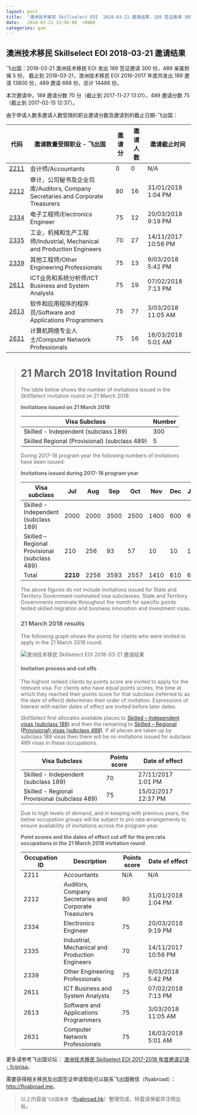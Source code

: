 ```yaml
---
layout: post
title:  "澳洲技术移民 Skillselect EOI  2018-03-21 邀请结果，189 签证邀请 300 份，489 亲属担保 5 份"
date:   2018-03-21 13:56:00  +0800
categories: gsm
---
```


## 澳洲技术移民 Skillselect EOI  2018-03-21 邀请结果

飞出国：2018-03-21 澳洲技术移民 EOI 发出 189 签证邀请 300 份，489 亲属担保 5 份，
截止到 2018-03-21，澳洲技术移民 EOI 2016-2017 年度共发出 189 邀请 13800 份，489 邀请 666 份，总计 14466 份。

本次邀请中，189 邀请分数 70 分（截止到 2017-11-27 13:01），489 邀请分数 75（截止到 2017-02-15 12:37）。

由于申请人数多邀请人数受限的职业邀请分数及邀请到的截止日期-飞出国：

代码 | 邀请数量受限职业 - 飞出国 | 邀请分 | 邀请人数 | 邀请截止时间
---- | ----------------------- | ----- | ------- | -----------
[2211] | 会计师/Accountants | 0 | 0 | N/A
[2212] | 审计，公司秘书及企业司库/Auditors, Company Secretaries and Corporate Treasurers | 80 | 16 | 31/01/2018 1:04 PM
[2334] | 电子工程师/Electronics Engineer | 75 | 12 | 20/03/2018 9:19 PM
[2335] | 工业，机械和生产工程师/Industrial, Mechanical and Production Engineers | 70 | 27 | 14/11/2017 10:56 PM
[2339] | 其他工程师/Other Engineering Professionals | 75 | 13 | 9/03/2018 5:42 PM
[2611] | ICT业务和系统分析师/ICT Business and System Analysts | 75 | 19 | 07/02/2018 7:13 PM
[2613] | 软件和应用程序的程序员/Software and Applications Programmers | 75 | 77 | 3/03/2018 11:05 AM
[2631] | 计算机网络专业人士/Computer Network Professionals | 75 | 16 | 16/03/2018 5:01 AM

> # 21 March 2018 Invitation Round
>
> The table below shows the number of invitations issued in the SkillSelect invitation round on&nbsp;21 March 2018.
> 
> **Invitations issued on 21 March&nbsp;2018**
> 
> | **Visa Subclass** | **Number** |
> | --- | --- |
> | Skilled - Independent (subclass 189) | 300 |
> | Skilled Regional (Provisional) (subclass 489) | 5 |
> 
> During 2017-18 program year the following numbers of invitations have been issued:
> 
> **Invitations issued during 2017-18 program year**
> 
> | **Visa subclass** | **Jul** | **Aug** | **Sep** | **Oct** | **Nov** | **Dec** | **Jan** | **Feb** | **Mar** | **Apr** | **May** | **June** | **Total** |
> | --- | --- | --- | --- | --- | --- | --- | --- | --- | --- | --- | --- | --- | --- |
> | Skilled - Independent (subclass 189) | 2000 | 2000 | 3500 | 2500 | 1400 | 600 | 600 | 600 | 600 | ​ | ​ | ​ | 13800 |
> | Skilled – Regional Provisional (subclass 489) | 210 | 256 | 93 | 57 | 10 | 10 | 10 | 10 | 10 | ​ | ​ | ​ | 666 |
> | Total | **2210** | 2256 | 3593 | 2557 | 1410 | 610 | 610 | 610 | 610 | ​ | ​ | ​ | **14466** |
> 
> The above figures do not include invitations issued for State and Territory Government nominated visa subclasses. State and Territory Governments nominate throughout the month for specific points tested skilled migration and business innovation and investment visas.
> 
> ### 21 March 2018 results
> 
> The following graph shows the points for clients who were invited to apply in the&nbsp;21 March 2018 round.
> 
> ![澳洲技术移民 Skillselect EOI  2018-03-21 邀请结果](https://www.homeaffairs.gov.au/WorkinginAustralia/PublishingImages/21032018-skillselect-results.jpg)
> 
> #### Invitation process and cut offs
> 
> The highest ranked clients by points score are invited to apply for the relevant visa. For clients who have equal points scores, the time at which they reached their points score for that subclass (referred to as the date of effect) determines their order of invitation. Expressions of Interest with earlier dates of effect are invited before later dates.
> 
> SkillSelect first allocates available places to 
 [Skilled – Independent visas (subclass 189)](http://js.flyabroad.com.hk/au/189) and then the remaining to 
 [Skilled – Regional (Provisional) visas (subclass 489)](http://js.flyabroad.com.hk/au/489). If all places are taken up by subclass 189 visas then there will be no invitations issued for subclass 489 visas in these occupations.
> 
> | **Visa Subclass** | **Points score** | **Date of effect** |
> | --- | --- | --- |
> | Skilled - Independent (subclass 189) | 70 | 27/11/2017&nbsp; 1:01 PM |
> | Skilled - Regional Provisional (subclass 489) | 75 | 15/02/2017&nbsp; 12:37 PM |
> 
> Due to high levels of demand, and in keeping with previous years, the below occupation groups will be subject to pro rata arrangements to ensure availability of invitations across the program year.
> 
> **Point scores and the dates of effect cut off for the pro rata occupations in the&nbsp;21 March&nbsp;2018 invitation round**.
> 
> | **Occupation ID** | **Description** | **Points score** | **Date of effect** |
> | --- | --- | --- | --- |
> | 2211 | Accountants | N/A | N/A |
> | 2212 | Auditors, Company Secretaries and Corporate Treasurers | 80 | 31/01/2018&nbsp; 1:04 PM |
> | 2334 | Electronics Engineer | 75 | 20/03/2018&nbsp; 9:19 PM |
> | 2335 | Industrial, Mechanical and Production Engineers | 70 | 14/11/2017&nbsp; 10:56 PM |
> | 2339 | Other Engineering Professionals | 75 | 9/03/2018&nbsp; 5:42 PM |
> | 2611 | ICT Business and System Analysts | 75 | 07/02/2018 7:13 PM |
> | 2613 | Software and Applications Programmers | 75 | 3/03/2018&nbsp; 11:05 AM |
> | 2631 | Computer Network Professionals | 75 | 16/03/2018&nbsp; 5:01 AM |
> 

更多请参考飞出国论坛： [澳洲技术移民 Skillselect EOI 2017-2018 年度邀请记录 - fcgvisa](http://bbs.fcgvisa.com/t/skillselect-eoi-2017-2018/24327)。

需要获得相关移民及出国签证申请帮助可以联系飞出国微信（flyabroad）： <a href="http://flyabroad.me/contact" target="_blank">http://flyabroad.me</a>。

> 以上内容由`飞出国香港`（<a href="http://flyabroad.hk/" target="_blank">flyabroad.hk</a>）整理完成，转载请保留并注明出处。

[2211]: http://bbs.fcgvisa.com/t/flyabroad/7058
[2212]: http://bbs.fcgvisa.com/t/flyabroad/7059
[2334]: http://bbs.fcgvisa.com/t/flyabroad/7089
[2335]: http://bbs.fcgvisa.com/t/flyabroad/7090
[2339]: http://bbs.fcgvisa.com/t/flyabroad/7092
[2611]: http://bbs.fcgvisa.com/t/flyabroad/7133
[2613]: http://bbs.fcgvisa.com/t/flyabroad/7134
[2631]: http://bbs.fcgvisa.com/t/flyabroad/7136

